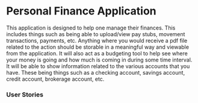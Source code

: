 # Personal Finance Application

This application is designed to help one manage their finances. This includes
things such as being able to upload/view pay stubs, movement transactions,
payments, etc. Anything where you would receive a pdf file related to the
action should be storable in a meaningful way and viewable from the application.
It will also act as a budgeting tool to help see where your money is going and
how much is coming in during some time interval. It will be able to show
information related to the various accounts that you have. These being things
such as a checking account, savings account, credit account, brokerage account,
etc.

### User Stories
